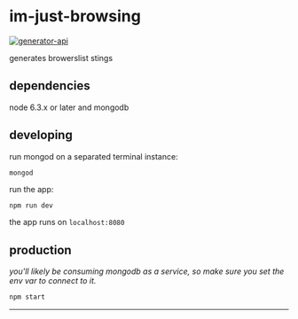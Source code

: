 # im-just-browsing

[![generator-api](https://img.shields.io/badge/built%20with-generator--api-green.svg)](https://github.com/ndelvalle/generator-api)

generates browerslist stings



## dependencies

node 6.3.x or later and mongodb

## developing

run mongod on a separated terminal instance:

```
mongod
```

run the app:

```bash
npm run dev
```

the app runs on `localhost:8080`

## production

_you'll likely be consuming mongodb as a service, so make sure you set the env var to connect to it._

```bash
npm start
```





--------------------------------------------------------------------------------
